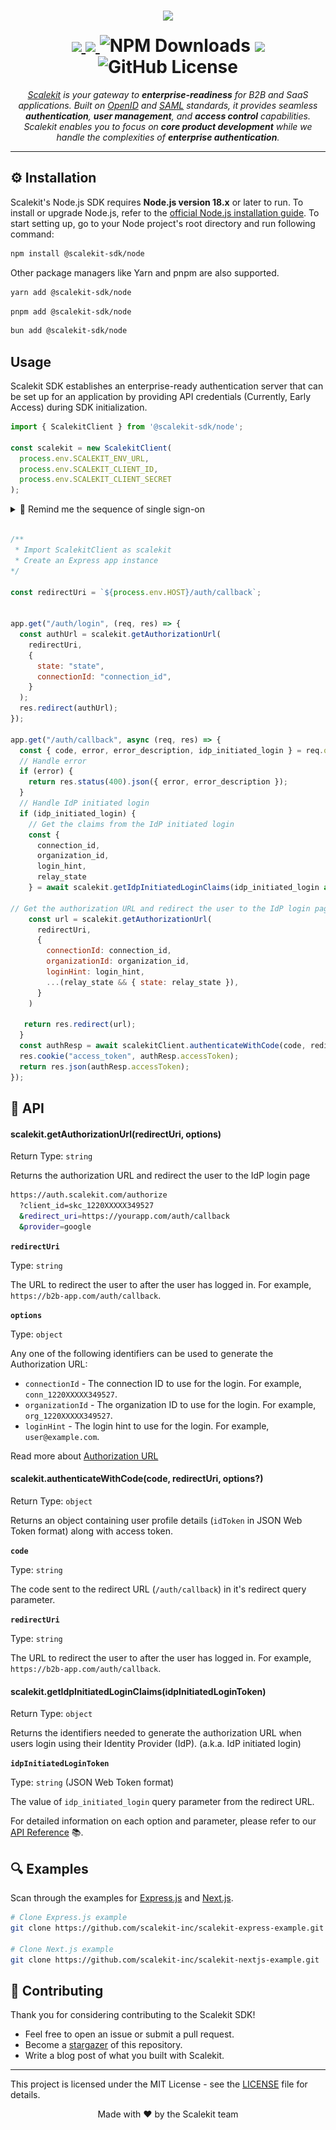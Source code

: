<h1 align="center">
  <a href="https://scalekit.com" target="_blank" rel="noopener noreferrer">
    <picture >
      <img src="https://cdn.scalekit.cloud/v1/scalekit-logo-dark.svg" height="50" style="padding: 1rem;">
    </picture>
  </a>
  <br/>
    <a href="https://www.npmjs.com/package/@scalekit-sdk/node">
    <img src="https://img.shields.io/npm/v/@scalekit-sdk/node.svg?color=3742B3&style=for-the-badge&labelColor=0C0D16">
  </a>
  <a href="https://www.scalekit.com/?intent=earlyaccess&utm_source=docs">
  <img src="https://img.shields.io/badge/Get_Early_Access-4f5eff?style=for-the-badge&labelColor=E7E7E8&color=3742B3&labelColor=0C0D16">
  </a>
  <a>
    <img alt="NPM Downloads" src="https://img.shields.io/npm/d18m/%40scalekit-sdk%2Fnode?style=for-the-badge&color=3742B3&labelColor=0C0D16">
  </a>
    <a href="https://docs.scalekit.com">
    <img src="https://img.shields.io/badge/%F0%9F%92%A1%20-docs-a173ff.svg?style=for-the-badge&labelColor=0C0D16&color=3742B3">
  </a>
  <a>
  <img alt="GitHub License" src="https://img.shields.io/github/license/scalekit-inc/scalekit-sdk-node?style=for-the-badge&color=3742B3&labelColor=0C0D16">
  </a>

</h1>

<p align="center">
  <em><a href="https://scalekit.com">Scalekit</a> is your gateway to <b>enterprise-readiness</b> for B2B and SaaS applications. Built on <a href="https://openid.net/">OpenID</a> and <a href="https://en.wikipedia.org/wiki/SAML_2.0">SAML</a> standards, it provides seamless <b>authentication</b>, <b>user management</b>, and <b>access control</b> capabilities. Scalekit enables you to focus on <b>core product development</b> while we handle the complexities of <b>enterprise authentication</b>.</em>
</p>

---

## ⚙️ Installation

Scalekit's Node.js SDK requires **Node.js version 18.x** or later to run. To install or upgrade Node.js, refer to the [official Node.js installation guide](https://nodejs.org/en/download). To start setting up, go to your Node project's root directory and run following command:

```sh
npm install @scalekit-sdk/node
```

Other package managers like Yarn and pnpm are also supported.

```sh
yarn add @scalekit-sdk/node
```

```sh
pnpm add @scalekit-sdk/node
```

```sh
bun add @scalekit-sdk/node
```

## Usage

Scalekit SDK establishes an enterprise-ready authentication server that can be set up for an application by providing API credentials (Currently, Early Access) during SDK initialization.

```js
import { ScalekitClient } from '@scalekit-sdk/node';

const scalekit = new ScalekitClient(
  process.env.SCALEKIT_ENV_URL,
  process.env.SCALEKIT_CLIENT_ID,
  process.env.SCALEKIT_CLIENT_SECRET
);
```

<details>
  <summary> 💭 Remind me the sequence of single sign-on</summary>
 <figure>
  <img src="./images/1.png" style="text-align: center;">
  <figcaption>Sequence where Scalekit fits in your application</figcaption>
</figure>
</details>
<br/>

```javascript
/**
 * Import ScalekitClient as scalekit
 * Create an Express app instance
*/

const redirectUri = `${process.env.HOST}/auth/callback`;


app.get("/auth/login", (req, res) => {
  const authUrl = scalekit.getAuthorizationUrl(
    redirectUri,
    {
      state: "state",
      connectionId: "connection_id",
    }
  );
  res.redirect(authUrl);
});

app.get("/auth/callback", async (req, res) => {
  const { code, error, error_description, idp_initiated_login } = req.query;
  // Handle error
  if (error) {
    return res.status(400).json({ error, error_description });
  }
  // Handle IdP initiated login
  if (idp_initiated_login) {
    // Get the claims from the IdP initiated login
    const {
      connection_id,
      organization_id,
      login_hint,
      relay_state
    } = await scalekit.getIdpInitiatedLoginClaims(idp_initiated_login as string);

// Get the authorization URL and redirect the user to the IdP login page
    const url = scalekit.getAuthorizationUrl(
      redirectUri,
      {
        connectionId: connection_id,
        organizationId: organization_id,
        loginHint: login_hint,
        ...(relay_state && { state: relay_state }),
      }
    )

   return res.redirect(url);
  }
  const authResp = await scalekitClient.authenticateWithCode(code, redirectUri);
  res.cookie("access_token", authResp.accessToken);
  return res.json(authResp.accessToken);
});

```

## 🧩 API

#### scalekit.getAuthorizationUrl(redirectUri, options)

Return Type: `string`

Returns the authorization URL and redirect the user to the IdP login page

```sh
https://auth.scalekit.com/authorize
  ?client_id=skc_1220XXXXX349527
  &redirect_uri=https://yourapp.com/auth/callback
  &provider=google
```

**`redirectUri`**

Type: `string`

The URL to redirect the user to after the user has logged in. For example, `https://b2b-app.com/auth/callback`.

**`options`**

Type: `object`

Any one of the following identifiers can be used to generate the Authorization URL:

- `connectionId` - The connection ID to use for the login. For example, `conn_1220XXXXX349527`.
- `organizationId` - The organization ID to use for the login. For example, `org_1220XXXXX349527`.
- `loginHint` - The login hint to use for the login. For example, `user@example.com`.

Read more about [Authorization URL](https://docs.scalekit.com/sso/guides/key-concepts/authorization-url)

#### scalekit.authenticateWithCode(code, redirectUri, options?)

Return Type: `object`

Returns an object containing user profile details (`idToken` in JSON Web Token format) along with access token.

**`code`**

Type: `string`

The code sent to the redirect URL (`/auth/callback`) in it's redirect query parameter.

**`redirectUri`**

Type: `string`

The URL to redirect the user to after the user has logged in. For example, `https://b2b-app.com/auth/callback`.

#### scalekit.getIdpInitiatedLoginClaims(idpInitiatedLoginToken)

Return Type: `object`

Returns the identifiers needed to generate the authorization URL when users login using their Identity Provider (IdP). (a.k.a. IdP initiated login)

**`idpInitiatedLoginToken`**

Type: `string` (JSON Web Token format)

The value of `idp_initiated_login` query parameter from the redirect URL.

For detailed information on each option and parameter, please refer to our [API Reference](https://docs.scalekit.com/apis) 📚.

## 🔍 Examples

Scan through the examples for [Express.js](https://github.dev/scalekit-inc/scalekit-express-example) and [Next.js](https://github.dev/scalekit-inc/scalekit-nextjs-example).

```sh
# Clone Express.js example
git clone https://github.com/scalekit-inc/scalekit-express-example.git

# Clone Next.js example
git clone https://github.com/scalekit-inc/scalekit-nextjs-example.git
```

## 🤝 Contributing

Thank you for considering contributing to the Scalekit SDK!

- Feel free to open an issue or submit a pull request.
- Become a [stargazer](https://github.com/scalekit-inc/scalekit-sdk-node/stargazers) of this repository.
- Write a blog post of what you built with Scalekit.

---

This project is licensed under the MIT License - see the [LICENSE](LICENSE) file for details.

<p align="center">
  Made with ❤️ by the Scalekit team
</p>
